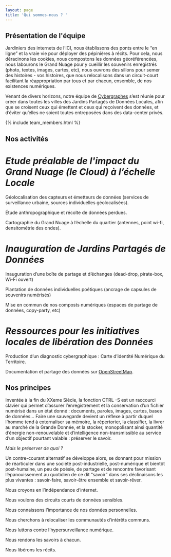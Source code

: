 ```yaml
---
layout: page
title: 'Qui sommes-nous ? '
---
```

## Présentation de l'équipe

Jardiniers des internets de l’ICI, nous établissons des ponts entre le “en ligne” et la vraie vie pour déployer des pépinières à récits. Pour cela, nous déracinons les cookies, nous compostons les données géoréférencées, nous labourons le Grand Nuage pour y cueillir les souvenirs enregistrés (photo, textes, images, cartes, etc), nous ouvrons des sillons pour semer des histoires - vos histoires, que nous relocalisons dans un circuit-court facilitant la réappropriation par tous et par chacun, ensemble, de nos existences numériques.

Venant de divers horizons, notre équipe de [Cybergraphes](http://lahaut.netlify.com/quest-ce-que-la-cybergraphie) s’est réunie pour créer dans toutes les villes des Jardins Partagés de Données Locales, afin que se croisent ceux qui émettent et ceux qui reçoivent des données, et d’éviter qu’elles ne soient toutes entreposées dans des data-center privés.

{% include team_members.html %}

## Nos activités

# _Etude préalable de l'impact du Grand Nuage (le Cloud) à l’échelle Locale_

Géolocalisation des capteurs et émetteurs de données (services de surveillance urbaine, sources individuelles géolocalisées).

Étude anthropographique et récolte de données perdues.

Cartographie du Grand Nuage à l’échelle du quartier (antennes, point wi-fi, densitométrie des ondes).


# _Inauguration de Jardins Partagés de Données_

Inauguration d’une boîte de partage et d’échanges (dead-drop, pirate-box, Wi-Fi ouvert)

Plantation de données individuelles poétiques (ancrage de capsules de souvenirs numérisés)

Mise en commun de nos composts numériques (espaces de partage de données, copy-party, etc)

# _Ressources pour les initiatives locales de libération des Données_

Production d’un diagnostic cybergraphique : Carte d’Identité Numérique du Territoire.

Documentation et partage des données sur [OpenStreetMap](http://openstreetmap.org/).


## Nos principes

Inventée à la fin du XXeme Siècle, la fonction CTRL -S est un raccourci clavier qui permet d’assurer l’enregistrement et la conservation d’un fichier numérisé dans un état donné : documents, paroles, images, cartes, bases de données... Faire une sauvegarde devient un réflexe à partir duquel l’homme tend à externaliser sa mémoire, la répertorier, la classifier, la livrer au marché de la Grande Donnée, et la stocker, monopolisant ainsi quantité d’énergie non-renouvelable et d’intelligence non-transmissible au service d’un objectif pourtant valable : préserver le savoir.

   _Mais le préserver de quoi ?_

Un contre-courant alternatif se développe alors, se donnant pour mission de réarticuler dans une société post-industrielle, post-numérique et bientôt post-humaine, un peu de poésie, de partage et de rencontre favorisant l’épanouissement au quotidien de ce dit “savoir” dans ses déclinaisons les plus vivantes : savoir-faire, savoir-être ensemble et savoir-rêver.

Nous croyons en l’indépendance d’internet.

Nous voulons des circuits courts de données sensibles.

Nous connaissons l’importance de nos données personnelles.

Nous cherchons à relocaliser les communautés d’intérêts communs.

Nous luttons contre l’hypersurveillance numérique.

Nous rendons les savoirs à chacun.

Nous libérons les récits.

